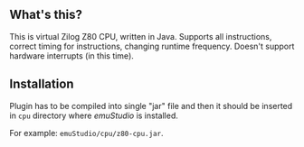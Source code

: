 What's this?
------------

This is virtual Zilog Z80 CPU, written in Java.
Supports all instructions, correct timing for instructions,
changing runtime frequency.
Doesn't support hardware interrupts (in this time). 

Installation
------------

Plugin has to be compiled into single "jar" file and then it should be
inserted in `cpu` directory where *emuStudio* is installed.

For example: `emuStudio/cpu/z80-cpu.jar`.


